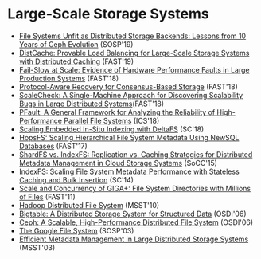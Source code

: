 # Large-Scale Storage Systems
- [File Systems Unfit as Distributed Storage Backends: Lessons from 10 Years of Ceph Evolution](https://dl.acm.org/doi/pdf/10.1145/3341301.3359656) (SOSP'19)
- [DistCache: Provable Load Balancing for Large-Scale Storage Systems with Distributed Caching](https://www.usenix.org/system/files/fast19-liu.pdf) (FAST'19)
- [Fail-Slow at Scale: Evidence of Hardware Performance Faults in Large Production Systems](https://www.usenix.org/system/files/conference/fast18/fast18-gunawi.pdf) (FAST'18)
- [Protocol-Aware Recovery for Consensus-Based Storage](https://www.usenix.org/system/files/conference/fast18/fast18-alagappan.pdf) (FAST'18)
- [ScaleCheck: A Single-Machine Approach for Discovering Scalability Bugs in Large Distributed Systems](https://www.usenix.org/system/files/fast19-stuardo.pdf)(FAST'18)
- [PFault: A General Framework for Analyzing the Reliability of High-Performance Parallel File Systems](https://www.ece.iastate.edu/~mai/docs/papers/2018_ICS_PFault.pdf) (ICS'18)
- [Scaling Embedded In-Situ Indexing with DeltaFS](https://www.pdl.cmu.edu/PDL-FTP/CloudComputing/deltafs_sc18.pdf) (SC'18)
- [HopsFS: Scaling Hierarchical File System Metadata Using NewSQL Databases](https://www.usenix.org/system/files/conference/fast17/fast17-niazi.pdf) (FAST'17)
- [ShardFS vs. IndexFS: Replication vs. Caching Strategies for Distributed Metadata Management in Cloud Storage Systems](http://www.cs.cmu.edu/~qingzhen/files/shardfs_socc15.pdf) (SoCC'15)
- [IndexFS: Scaling File System Metadata Performance with Stateless Caching and Bulk Insertion](https://www.pdl.cmu.edu/PDL-FTP/FS/IndexFS-SC14.pdf) (SC'14)
- [Scale and Concurrency of GIGA+: File System Directories with Millions of Files](https://www.usenix.org/legacy/event/fast11/tech/full_papers/PatilNew.pdf) (FAST'11)
- [Hadoop Distributed File System](http://citeseerx.ist.psu.edu/viewdoc/download?doi=10.1.1.178.989&rep=rep1&type=pdf) (MSST'10)
- [Bigtable: A Distributed Storage System for Structured Data](https://static.googleusercontent.com/media/research.google.com/en//archive/bigtable-osdi06.pdf) (OSDI'06)
- [Ceph: A Scalable, High-Performance Distributed File System](https://www.crss.ucsc.edu/media/pubs/6ebbf2736ae06c66f1293b5e431082410f41f83f.pdf) (OSDI'06)
- [The Google File System](https://static.googleusercontent.com/media/research.google.com/en//archive/gfs-sosp2003.pdf) (SOSP'03)
- [Efficient Metadata Management in Large Distributed Storage Systems](http://citeseerx.ist.psu.edu/viewdoc/download?doi=10.1.1.13.2537&rep=rep1&type=pdf) (MSST'03)

